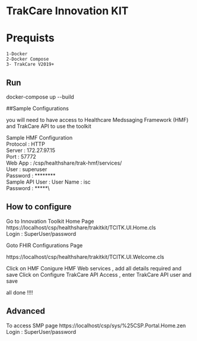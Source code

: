 # TrakCare Innovation KIT
# Prequists 

	1-Docker
	2-Docker Compose
	3- TrakCare V2019+
## Run

docker-compose up --build

##Sample Configurations

you will need to have access to Healthcare Medssaging Framework (HMF) and TrakCare API to use the toolkit 

Sample HMF Configuration \
	Protocol	: HTTP \
	Server 		: 172.27.97.15 \
	Port 		: 57772 \
	Web App 	: /csp/healthshare/trak-hmf/services/ \
	User 		: superuser \
	Password	: ********	\
Sample API User :
	User Name 	: isc\
	Password	: *****\

## How to configure

Go to Innovation Toolkit Home Page\
https://localhost/csp/healthshare/trakitkit/TCITK.UI.Home.cls \
Login : SuperUser/password

Goto FHIR Configurations Page 

https://localhost/csp/healthshare/trakitkit/TCITK.UI.Welcome.cls

Click on HMF Conigure HMF Web services , add all details required and save 
Click on Configure TrakCare API Access , enter TrakCare API user and save 

all done !!!!






## Advanced

To access SMP page 
https://localhost/csp/sys/%25CSP.Portal.Home.zen
Login : SuperUser/password


